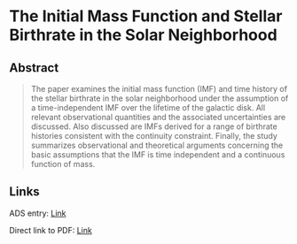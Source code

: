 # The Initial Mass Function and Stellar Birthrate in the Solar Neighborhood


## Abstract

> The paper examines the initial mass function (IMF) and time history of the stellar birthrate in the solar neighborhood under the assumption of a time-independent IMF over the lifetime of the galactic disk. All relevant observational quantities and the associated uncertainties are discussed. Also discussed are IMFs derived for a range of birthrate histories consistent with the continuity constraint. Finally, the study summarizes observational and theoretical arguments concerning the basic assumptions that the IMF is time independent and a continuous function of mass.


## Links

ADS entry: [Link](https://ui.adsabs.harvard.edu/?#abs/1979ApJS...41..513M)

Direct link to PDF: [Link](http://articles.adsabs.harvard.edu/pdf/1979ApJS...41..513M)